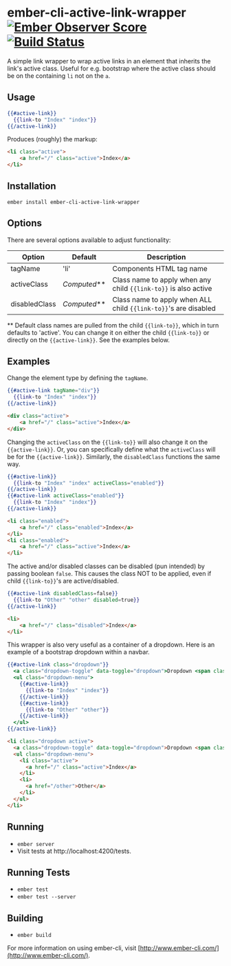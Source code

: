 # ember-cli-active-link-wrapper [![Ember Observer Score](http://emberobserver.com/badges/ember-cli-active-link-wrapper.svg)](http://emberobserver.com/addons/ember-cli-active-link-wrapper) [![Build Status](https://travis-ci.org/alexspeller/ember-cli-active-link-wrapper.svg?branch=master)](https://travis-ci.org/alexspeller/ember-cli-active-link-wrapper)

A simple link wrapper to wrap active links in an element that inherits the link's active class. Useful for e.g. bootstrap where the active class should be on the containing `li` not on the `a`.

## Usage

```hbs
{{#active-link}}
  {{link-to "Index" "index"}}
{{/active-link}}
```

Produces (roughly) the markup:

```html
<li class="active">
    <a href="/" class="active">Index</a>
</li>
```

## Installation

`ember install ember-cli-active-link-wrapper`

## Options

There are several options available to adjust functionality:

| Option        | Default      | Description                                                     |
|---------------|--------------|-----------------------------------------------------------------|
| tagName       | 'li'         | Components HTML tag name                                        |
| activeClass   | _Computed_** | Class name to apply when any child `{{link-to}}` is also active |
| disabledClass | _Computed_** | Class name to apply when ALL child `{{link-to}}`'s are disabled |

** Default class names are pulled from the child `{{link-to}}`,
which in turn defaults to 'active'. You can change it on either
the child `{{link-to}}` or directly on the `{{active-link}}`.
See the examples below.

## Examples

Change the element type by defining the `tagName`.

```hbs
{{#active-link tagName="div"}}
  {{link-to "Index" "index"}}
{{/active-link}}
```

```html
<div class="active">
    <a href="/" class="active">Index</a>
</div>
```

Changing the `activeClass` on the `{{link-to}}` will also change
it on the `{{active-link}}`. Or, you can specifically define what
the `activeClass` will be for the `{{active-link}}`. Similarly,
the `disabledClass` functions the same way.

```hbs
{{#active-link}}
  {{link-to "Index" "index" activeClass="enabled"}}
{{/active-link}}
{{#active-link activeClass="enabled"}}
  {{link-to "Index" "index"}}
{{/active-link}}
```

```html
<li class="enabled">
    <a href="/" class="enabled">Index</a>
</li>
<li class="enabled">
    <a href="/" class="active">Index</a>
</li>
```

The active and/or disabled classes can be disabled (pun intended)
by passing boolean `false`. This causes the class NOT to be applied,
even if child `{{link-to}}`'s are active/disabled.

```hbs
{{#active-link disabledClass=false}}
  {{link-to "Other" "other" disabled=true}}
{{/active-link}}
```

```html
<li>
    <a href="/" class="disabled">Index</a>
</li>
```

This wrapper is also very useful as a container of a dropdown.
Here is an example of a bootstrap dropdown within a navbar.

```hbs
{{#active-link class="dropdown"}}
  <a class="dropdown-toggle" data-toggle="dropdown">Dropdown <span class="caret"></span></a>
  <ul class="dropdown-menu">
    {{#active-link}}
      {{link-to "Index" "index"}}
    {{/active-link}}
    {{#active-link}}
      {{link-to "Other" "other"}}
    {{/active-link}}
  </ul>
{{/active-link}}
```

```html
<li class="dropdown active">
  <a class="dropdown-toggle" data-toggle="dropdown">Dropdown <span class="caret"></span></a>
  <ul class="dropdown-menu">
    <li class="active">
      <a href="/" class="active">Index</a>
    </li>
    <li>
      <a href="/other">Other</a>
    </li>
  </ul>
</li>
```

## Running

* `ember server`
* Visit tests at http://localhost:4200/tests.

## Running Tests

* `ember test`
* `ember test --server`

## Building

* `ember build`

For more information on using ember-cli, visit [http://www.ember-cli.com/](http://www.ember-cli.com/).
